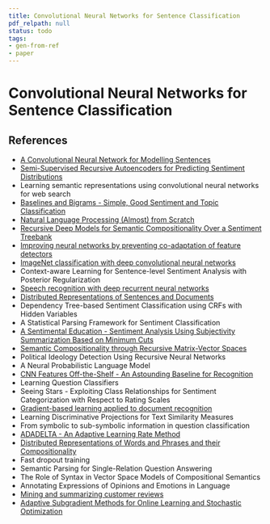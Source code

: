 ```yaml
---
title: Convolutional Neural Networks for Sentence Classification
pdf_relpath: null
status: todo
tags:
- gen-from-ref
- paper
---
```


# Convolutional Neural Networks for Sentence Classification

## References

- [A Convolutional Neural Network for Modelling Sentences](./a-convolutional-neural-network-for-modelling-sentences.md)
- [Semi-Supervised Recursive Autoencoders for Predicting Sentiment Distributions](./semi-supervised-recursive-autoencoders-for-predicting-sentiment-distributions.md)
- Learning semantic representations using convolutional neural networks for web search
- [Baselines and Bigrams - Simple, Good Sentiment and Topic Classification](./baselines-and-bigrams-simple-good-sentiment-and-topic-classification.md)
- [Natural Language Processing (Almost) from Scratch](./natural-language-processing-almost-from-scratch.md)
- [Recursive Deep Models for Semantic Compositionality Over a Sentiment Treebank](./recursive-deep-models-for-semantic-compositionality-over-a-sentiment-treebank.md)
- [Improving neural networks by preventing co-adaptation of feature detectors](./improving-neural-networks-by-preventing-co-adaptation-of-feature-detectors.md)
- [ImageNet classification with deep convolutional neural networks](./imagenet-classification-with-deep-convolutional-neural-networks.md)
- Context-aware Learning for Sentence-level Sentiment Analysis with Posterior Regularization
- [Speech recognition with deep recurrent neural networks](./speech-recognition-with-deep-recurrent-neural-networks.md)
- [Distributed Representations of Sentences and Documents](./distributed-representations-of-sentences-and-documents.md)
- Dependency Tree-based Sentiment Classification using CRFs with Hidden Variables
- A Statistical Parsing Framework for Sentiment Classification
- [A Sentimental Education - Sentiment Analysis Using Subjectivity Summarization Based on Minimum Cuts](./a-sentimental-education-sentiment-analysis-using-subjectivity-summarization-based-on-minimum-cuts.md)
- [Semantic Compositionality through Recursive Matrix-Vector Spaces](./semantic-compositionality-through-recursive-matrix-vector-spaces.md)
- Political Ideology Detection Using Recursive Neural Networks
- A Neural Probabilistic Language Model
- [CNN Features Off-the-Shelf - An Astounding Baseline for Recognition](./cnn-features-off-the-shelf-an-astounding-baseline-for-recognition.md)
- Learning Question Classifiers
- Seeing Stars - Exploiting Class Relationships for Sentiment Categorization with Respect to Rating Scales
- [Gradient-based learning applied to document recognition](./gradient-based-learning-applied-to-document-recognition.md)
- Learning Discriminative Projections for Text Similarity Measures
- From symbolic to sub-symbolic information in question classification
- [ADADELTA - An Adaptive Learning Rate Method](./adadelta-an-adaptive-learning-rate-method.md)
- [Distributed Representations of Words and Phrases and their Compositionality](./distributed-representations-of-words-and-phrases-and-their-compositionality.md)
- Fast dropout training
- Semantic Parsing for Single-Relation Question Answering
- The Role of Syntax in Vector Space Models of Compositional Semantics
- Annotating Expressions of Opinions and Emotions in Language
- [Mining and summarizing customer reviews](./mining-and-summarizing-customer-reviews.md)
- [Adaptive Subgradient Methods for Online Learning and Stochastic Optimization](./adaptive-subgradient-methods-for-online-learning-and-stochastic-optimization.md)
